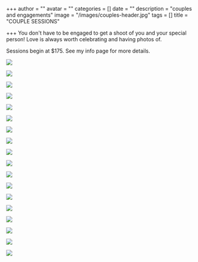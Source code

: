 +++
author = ""
avatar = ""
categories = []
date = ""
description = "couples and engagements"
image = "/images/couples-header.jpg"
tags = []
title = "COUPLE SESSIONS"

+++
You don't have to be engaged to get a shoot of you and your special person!  Love is always worth celebrating and having photos of.

Sessions begin at $175.  See my info page for more details.

![](/images/tampa-engagement-photography.jpg)

![](/images/tampa-engagement-session.jpg)

![](/images/florida-couple-photographer.jpg)

![](/images/florida-engagement-photos.jpg)

![](/images/tampa-bay-engagement-photographer.jpg)

![](/images/tampa-bay-couple-shoot.jpg)

![](/images/tampa-couples-session.jpg)

![](/images/tampa-couples-photography.jpg)

![](/images/tampa-couples-sessions-outdoor.jpg)

![](/images/tampa-bay-couples-photography.jpg)

![](/images/tampa-bay-engagement-session.jpg)

![](/images/tampa-couple-photographer-outdoors.jpg)

![](/images/tampa-engagement-shoot-outdoor.jpg)

![](/images/tampa-couples-engagement.jpg)

![](/images/outdoor-couple-engagment-shoot.jpg)

![](/images/tampa-bay-couple-session.jpg)

![](/images/tampa-couples-engagements.jpg)

![](/images/tampa-couples-engagement-photographer.jpg)